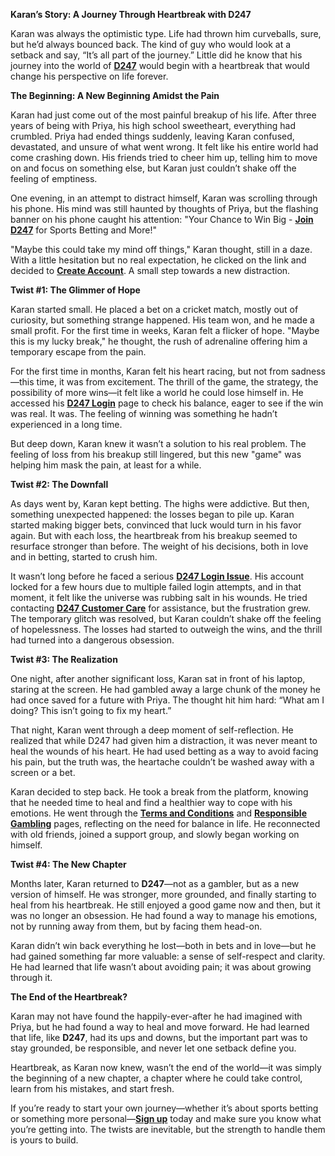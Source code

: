 <p><strong>Karan&rsquo;s Story: A Journey Through Heartbreak with D247</strong></p>
<p>Karan was always the optimistic type. Life had thrown him curveballs, sure, but he&rsquo;d always bounced back. The kind of guy who would look at a setback and say, &ldquo;It&rsquo;s all part of the journey.&rdquo; Little did he know that his journey into the world of <a href="https://d247signup.com/"><strong>D247</strong></a> would begin with a heartbreak that would change his perspective on life forever.</p>
<p><strong>The Beginning: A New Beginning Amidst the Pain</strong></p>
<p>Karan had just come out of the most painful breakup of his life. After three years of being with Priya, his high school sweetheart, everything had crumbled. Priya had ended things suddenly, leaving Karan confused, devastated, and unsure of what went wrong. It felt like his entire world had come crashing down. His friends tried to cheer him up, telling him to move on and focus on something else, but Karan just couldn&rsquo;t shake off the feeling of emptiness.</p>
<p>One evening, in an attempt to distract himself, Karan was scrolling through his phone. His mind was still haunted by thoughts of Priya, but the flashing banner on his phone caught his attention: "Your Chance to Win Big - <a href="https://d247signup.com/register/"><strong>Join D247</strong></a> for Sports Betting and More!"</p>
<p>"Maybe this could take my mind off things," Karan thought, still in a daze. With a little hesitation but no real expectation, he clicked on the link and decided to <a href="https://d247signup.com/register/"><strong>Create Account</strong></a>. A small step towards a new distraction.</p>
<p><strong>Twist #1: The Glimmer of Hope</strong></p>
<p>Karan started small. He placed a bet on a cricket match, mostly out of curiosity, but something strange happened. His team won, and he made a small profit. For the first time in weeks, Karan felt a flicker of hope. "Maybe this is my lucky break," he thought, the rush of adrenaline offering him a temporary escape from the pain.</p>
<p>For the first time in months, Karan felt his heart racing, but not from sadness&mdash;this time, it was from excitement. The thrill of the game, the strategy, the possibility of more wins&mdash;it felt like a world he could lose himself in. He accessed his <a href="https://d247signup.com/login/"><strong>D247 Login</strong></a> page to check his balance, eager to see if the win was real. It was. The feeling of winning was something he hadn&rsquo;t experienced in a long time.</p>
<p>But deep down, Karan knew it wasn&rsquo;t a solution to his real problem. The feeling of loss from his breakup still lingered, but this new "game" was helping him mask the pain, at least for a while.</p>
<p><strong>Twist #2: The Downfall</strong></p>
<p>As days went by, Karan kept betting. The highs were addictive. But then, something unexpected happened: the losses began to pile up. Karan started making bigger bets, convinced that luck would turn in his favor again. But with each loss, the heartbreak from his breakup seemed to resurface stronger than before. The weight of his decisions, both in love and in betting, started to crush him.</p>
<p>It wasn&rsquo;t long before he faced a serious <a href="https://d247signup.com/login/"><strong>D247 Login Issue</strong></a>. His account locked for a few hours due to multiple failed login attempts, and in that moment, it felt like the universe was rubbing salt in his wounds. He tried contacting <a href="https://d247signup.com/customer-care/"><strong>D247 Customer Care</strong></a> for assistance, but the frustration grew. The temporary glitch was resolved, but Karan couldn&rsquo;t shake off the feeling of hopelessness. The losses had started to outweigh the wins, and the thrill had turned into a dangerous obsession.</p>
<p><strong>Twist #3: The Realization</strong></p>
<p>One night, after another significant loss, Karan sat in front of his laptop, staring at the screen. He had gambled away a large chunk of the money he had once saved for a future with Priya. The thought hit him hard: &ldquo;What am I doing? This isn&rsquo;t going to fix my heart.&rdquo;</p>
<p>That night, Karan went through a deep moment of self-reflection. He realized that while D247 had given him a distraction, it was never meant to heal the wounds of his heart. He had used betting as a way to avoid facing his pain, but the truth was, the heartache couldn&rsquo;t be washed away with a screen or a bet.</p>
<p>Karan decided to step back. He took a break from the platform, knowing that he needed time to heal and find a healthier way to cope with his emotions. He went through the <a href="https://d247signup.com/terms-and-conditions/"><strong>Terms and Conditions</strong></a> and <a href="https://d247signup.com/responsible-gambling/"><strong>Responsible Gambling</strong></a> pages, reflecting on the need for balance in life. He reconnected with old friends, joined a support group, and slowly began working on himself.</p>
<p><strong>Twist #4: The New Chapter</strong></p>
<p>Months later, Karan returned to <strong>D247</strong>&mdash;not as a gambler, but as a new version of himself. He was stronger, more grounded, and finally starting to heal from his heartbreak. He still enjoyed a good game now and then, but it was no longer an obsession. He had found a way to manage his emotions, not by running away from them, but by facing them head-on.</p>
<p>Karan didn&rsquo;t win back everything he lost&mdash;both in bets and in love&mdash;but he had gained something far more valuable: a sense of self-respect and clarity. He had learned that life wasn&rsquo;t about avoiding pain; it was about growing through it.</p>
<p><strong>The End of the Heartbreak?</strong></p>
<p>Karan may not have found the happily-ever-after he had imagined with Priya, but he had found a way to heal and move forward. He had learned that life, like <strong>D247</strong>, had its ups and downs, but the important part was to stay grounded, be responsible, and never let one setback define you.</p>
<p>Heartbreak, as Karan now knew, wasn&rsquo;t the end of the world&mdash;it was simply the beginning of a new chapter, a chapter where he could take control, learn from his mistakes, and start fresh.</p>
<p>If you&rsquo;re ready to start your own journey&mdash;whether it&rsquo;s about sports betting or something more personal&mdash;<a href="https://d247signup.com/register/"><strong>Sign up</strong></a> today and make sure you know what you&rsquo;re getting into. The twists are inevitable, but the strength to handle them is yours to build.</p>
<p>&nbsp;</p>
